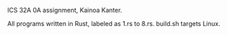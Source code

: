 ICS 32A 0A assignment, Kainoa Kanter.



All programs written in Rust, labeled as 1.rs to 8.rs. build.sh targets Linux.

